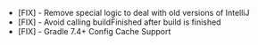 - [FIX] - Remove special logic to deal with old versions of IntelliJ
- [FIX] - Avoid calling buildFinished after build is finished
- [FIX] - Gradle 7.4+ Config Cache Support